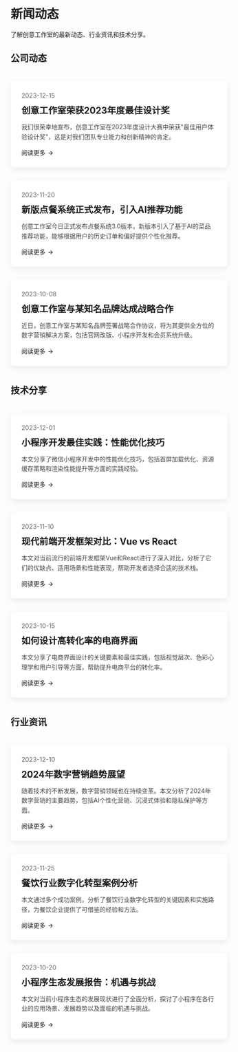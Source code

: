 # 新闻动态

了解创意工作室的最新动态、行业资讯和技术分享。

## 公司动态

<div class="news-grid">
  <div class="news-card">
    <div class="news-date">2023-12-15</div>
    <h3>创意工作室荣获2023年度最佳设计奖</h3>
    <p>我们很荣幸地宣布，创意工作室在2023年度设计大赛中荣获"最佳用户体验设计奖"，这是对我们团队专业能力和创新精神的肯定。</p>
    <a href="/news/award-2023" class="read-more">阅读更多</a>
  </div>
  
  <div class="news-card">
    <div class="news-date">2023-11-20</div>
    <h3>新版点餐系统正式发布，引入AI推荐功能</h3>
    <p>创意工作室今日正式发布点餐系统3.0版本，新版本引入了基于AI的菜品推荐功能，能够根据用户的历史订单和偏好提供个性化推荐。</p>
    <a href="/news/ordering-system-3" class="read-more">阅读更多</a>
  </div>
  
  <div class="news-card">
    <div class="news-date">2023-10-08</div>
    <h3>创意工作室与某知名品牌达成战略合作</h3>
    <p>近日，创意工作室与某知名品牌签署战略合作协议，将为其提供全方位的数字营销解决方案，包括官网改版、小程序开发和会员系统升级。</p>
    <a href="/news/strategic-cooperation" class="read-more">阅读更多</a>
  </div>
</div>

## 技术分享

<div class="news-grid">
  <div class="news-card">
    <div class="news-date">2023-12-01</div>
    <h3>小程序开发最佳实践：性能优化技巧</h3>
    <p>本文分享了微信小程序开发中的性能优化技巧，包括首屏加载优化、资源缓存策略和渲染性能提升等方面的实践经验。</p>
    <a href="/news/miniprogram-performance" class="read-more">阅读更多</a>
  </div>
  
  <div class="news-card">
    <div class="news-date">2023-11-10</div>
    <h3>现代前端开发框架对比：Vue vs React</h3>
    <p>本文对当前流行的前端开发框架Vue和React进行了深入对比，分析了它们的优缺点、适用场景和性能表现，帮助开发者选择合适的技术栈。</p>
    <a href="/news/vue-vs-react" class="read-more">阅读更多</a>
  </div>
  
  <div class="news-card">
    <div class="news-date">2023-10-15</div>
    <h3>如何设计高转化率的电商界面</h3>
    <p>本文分享了电商界面设计的关键要素和最佳实践，包括视觉层次、色彩心理学和用户引导等方面，帮助提升电商平台的转化率。</p>
    <a href="/news/ecommerce-ui-design" class="read-more">阅读更多</a>
  </div>
</div>

## 行业资讯

<div class="news-grid">
  <div class="news-card">
    <div class="news-date">2023-12-10</div>
    <h3>2024年数字营销趋势展望</h3>
    <p>随着技术的不断发展，数字营销领域也在持续变革。本文分析了2024年数字营销的主要趋势，包括AI个性化营销、沉浸式体验和隐私保护等方面。</p>
    <a href="/news/marketing-trends-2024" class="read-more">阅读更多</a>
  </div>
  
  <div class="news-card">
    <div class="news-date">2023-11-25</div>
    <h3>餐饮行业数字化转型案例分析</h3>
    <p>本文通过多个成功案例，分析了餐饮行业数字化转型的关键因素和实施路径，为餐饮企业提供了可借鉴的经验和方法。</p>
    <a href="/news/restaurant-digital-transformation" class="read-more">阅读更多</a>
  </div>
  
  <div class="news-card">
    <div class="news-date">2023-10-20</div>
    <h3>小程序生态发展报告：机遇与挑战</h3>
    <p>本文对当前小程序生态的发展现状进行了全面分析，探讨了小程序在各行业的应用场景、发展趋势以及面临的机遇与挑战。</p>
    <a href="/news/miniprogram-ecosystem" class="read-more">阅读更多</a>
  </div>
</div>

<style>
.news-grid {
  display: grid;
  grid-template-columns: repeat(auto-fill, minmax(300px, 1fr));
  gap: 30px;
  margin: 40px 0;
}

.news-card {
  background-color: white;
  border-radius: 8px;
  padding: 25px;
  box-shadow: 0 5px 15px rgba(0, 0, 0, 0.08);
  transition: transform 0.3s;
}

.news-card:hover {
  transform: translateY(-5px);
}

.news-date {
  color: #666;
  font-size: 0.9rem;
  margin-bottom: 10px;
}

.news-card h3 {
  margin-top: 0;
  margin-bottom: 10px;
  font-size: 1.3rem;
}

.news-card p {
  color: #444;
  margin-bottom: 15px;
  line-height: 1.6;
}

.read-more {
  color: var(--vp-c-brand);
  text-decoration: none;
  font-weight: 500;
  display: inline-block;
  position: relative;
}

.read-more::after {
  content: '→';
  margin-left: 5px;
  transition: transform 0.3s;
}

.read-more:hover::after {
  transform: translateX(3px);
}

@media (max-width: 768px) {
  .news-grid {
    grid-template-columns: 1fr;
  }
}
</style> 